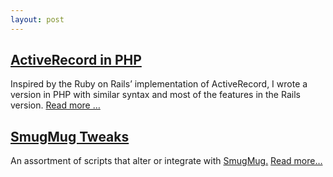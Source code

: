 ```yaml
---
layout: post
---
```

## [ActiveRecord in PHP][]
Inspired by the Ruby on Rails’
implementation of ActiveRecord, I wrote a version in PHP with similar
syntax and most of the features in the Rails version. [Read more
…][ActiveRecord in PHP]
## [SmugMug Tweaks][]
An assortment of scripts that alter or integrate with [SmugMug.][] [Read more…][SmugMug
Tweaks]

  [ActiveRecord in PHP]: http://lukebaker.org/projects/activerecord-in-php/
  [SmugMug Tweaks]: http://lukebaker.org/projects/smugmug-tweaks/
  [SmugMug.]: http://www.smugmug.com/
